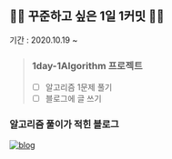 ## 👨‍💻 꾸준하고 싶은 1일 1커밋 🚶‍♂
기간 : 2020.10.19 ~
###   
> ### 1day-1Algorithm 프로젝트
> - [ ] 알고리즘 1문제 풀기
> - [ ] 블로그에 글 쓰기

### 알고리즘 풀이가 적힌 블로그

[![blog](https://user-images.githubusercontent.com/56578913/99676221-90b58c00-2abb-11eb-9eb5-889bb331bb51.png)](https://medium.com/urechanger)

